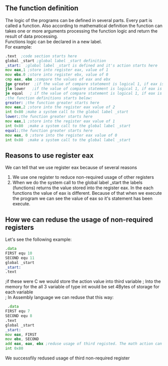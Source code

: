 ## The function definition
The logic of the programs can be defined in several parts. Every part is called a function. Also according to mathematical definition the function can takes one or more arguments processing the function logic and return the result of data processing.  
Functions logic can be declared in a new  label.  
For example:
```asm
.text  ;code section starts here   
global _start ;global label _start definition  
_start:  ;global label _start is defined and it's action starts here  
mov eax,1 ;store into register eax, value of 1  
mov ebx.0 ;store into register ebx, value of 0  
cmp eax, ebx ;compare the values of eax and ebx  
jge greater  ;if the value of compare statement is logical 1, if eax is greater than ebx, then jump to the to the function called greater  
jle lower   ;if the value of compare statement is logical 1, if eax is loweer than ebx, then jump to the to the function called lower  
je equal   ; if the value of compare statement is logical 1, if eax is equal to the value of  ebx, then jump to the to the function called equal  
;the function definitions starts below:    
greater: ;the function greater starts here  
mov eax,2 ;store into the register eax value of 2  
int 0x80 ;make a system call to the global label _start  
lower:;the function greater starts here  
mov eax,1 ;store into the register eax value of 1  
int 0x80  ;make a system call to the global label _start  
equal:;the function greater starts here  
mov eax, 0 ;store into the register eax value of 0  
int 0x80  ;make a system call to the global label _start
``` 
## Reasons to use register  eax  
We can tell that we use register eax because of several reasons    
1. We use  one register to reduce non-required usage of other registers   
2. When we do the system call to the global label _start the labels (functions) returns the value stored into the register  eax. In the each functions the value of eax is different. Because of that when we execute the program we can see the value of eax so it's statement has been execute.  
## How we can reduse the usage of non-required registers  
Let's see the following example:
```asm
.data  
FIRST equ 10  
SECOND equ 11  
global _start  
_start:
.text
``` 
;if these were C we would store the action value into third variable 
; Into the memory for the all 3 variable of type int  would be set 4Bytes of storage for each variable   
; In Assembly language we can reduse that this way:

```asm
 .data  
FIRST equ 7  
SECOND equ 8  
.text  
global _start  
_start:
mov eax, FIRST  
mov ebx, SECOND    
add eax, eax, ebx ;reduse usage of third registed. The math action can be add, sub, mul or dev  
int 0x80
``` 
We successfily redused usage of third non-required register  

